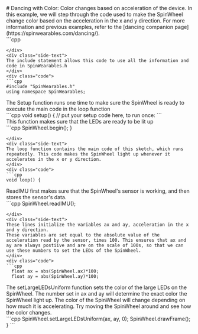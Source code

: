 <div class="flex-container"><div class="wide-text">
# Dancing with Color: Color changes based on acceleration of the device.
In this example, we will step through the code used
to make the SpinWheel change color based on the acceleration in 
the x and y direction. For more information and previous examples,
refer to the [dancing companion page](https://spinwearables.com/dancing/).
</div>
<div class="side-text">
</div>
<div class="code">
```cpp

```
</div>
<div class="side-text">
The include statement allows this code to use all the information and code in SpinWearables.h
</div>
<div class="code">
```cpp
#include "SpinWearables.h"
using namespace SpinWearables;

```
</div>
<div class="side-text">
The Setup function runs one time to make sure the SpinWheel is ready to execute the main code in the loop function
</div>
<div class="code">
```cpp
void setup() {
  // put your setup code here, to run once:
```
</div>
<div class="side-text">
This function makes sure that the LEDs are ready to be lit up
</div>
<div class="code">
```cpp
  SpinWheel.begin();
}

```
</div>
<div class="side-text">
The loop function contains the main code of this sketch, which runs repeatedly. This code makes the SpinWheel light up whenever it accelerates in the x or y direction. 
</div>
<div class="code">
```cpp
void loop() {
```
</div>
<div class="side-text">
ReadIMU first makes sure that the SpinWheel's sensor is working, and then stores the sensor's data.
</div>
<div class="code">
```cpp
  SpinWheel.readIMU();

```
</div>
<div class="side-text">
These lines initialize the variables ax and ay, acceleration in the x and y direction.
These variables are set equal to the absolute value of the acceleration read by the sensor, times 100. This ensures that ax and ay are always postiive and are on the scale of 100s, so that we can use these numbers to set the LEDs of the SpinWheel. 
</div>
<div class="code">
```cpp
  float ax = abs(SpinWheel.ax)*100;
  float ay = abs(SpinWheel.ay)*100;
```
</div>
<div class="side-text">
The setLargeLEDsUniform function sets the color of the large LEDs on the SpinWheel. The number set in ax and ay will determine the exact color the SpinWheel light up. The color of the SpinWheel will change depending on how much it is accelerating. Try moving the SpinWheel around and see how the color changes.  
</div>
<div class="code">
```cpp
  SpinWheel.setLargeLEDsUniform(ax, ay, 0);
  SpinWheel.drawFrame();
}
```
</div>
</div>